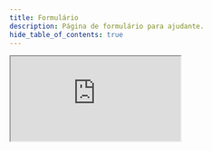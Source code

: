 ```yaml
---
title: Formulário
description: Página de formulário para ajudante.
hide_table_of_contents: true
---
```

<div class="center">
<iframe src="https://docs.google.com/forms/d/e/1FAIpQLSf5ywwjFy8IAnpzV5VfosipLG-8yLdkAP-Dr1-G8xSegr1Y7w/viewform?embedded=true">Carregando…</iframe>
</div>